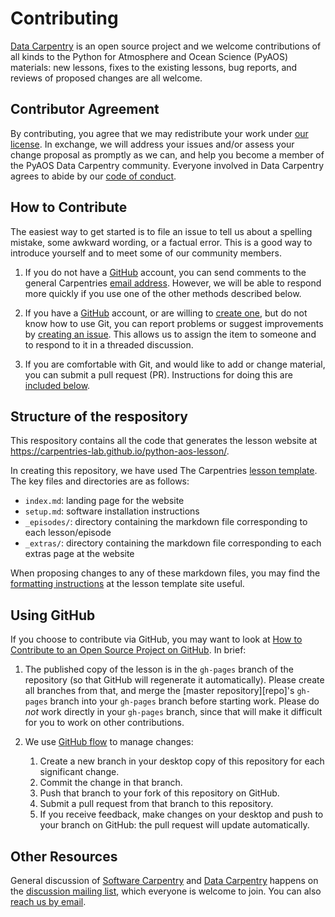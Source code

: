 # Contributing

[Data Carpentry][dc-site] is an open source project
and we welcome contributions of all kinds
to the Python for Atmosphere and Ocean Science (PyAOS) materials:
new lessons,
fixes to the existing lessons,
bug reports,
and reviews of proposed changes are all welcome.

## Contributor Agreement

By contributing,
you agree that we may redistribute your work under [our license](LICENSE.md).
In exchange,
we will address your issues and/or assess your change proposal as promptly as we can,
and help you become a member of the PyAOS Data Carpentry community.
Everyone involved in Data Carpentry
agrees to abide by our [code of conduct](CONDUCT.md).

## How to Contribute

The easiest way to get started is to file an issue
to tell us about a spelling mistake,
some awkward wording,
or a factual error.
This is a good way to introduce yourself
and to meet some of our community members.

1.  If you do not have a [GitHub][github] account,
    you can send comments to the general Carpentries [email address][email].
    However,
    we will be able to respond more quickly if you use one of the other methods described below.

2.  If you have a [GitHub][github] account,
    or are willing to [create one][github-join],
    but do not know how to use Git,
    you can report problems or suggest improvements by [creating an issue][issues].
    This allows us to assign the item to someone
    and to respond to it in a threaded discussion.

3.  If you are comfortable with Git,
    and would like to add or change material,
    you can submit a pull request (PR).
    Instructions for doing this are [included below](#using-github).

## Structure of the respository

This respository contains all the code that generates the lesson website at
<https://carpentries-lab.github.io/python-aos-lesson/>.

In creating this repository,
we have used The Carpentries [lesson template][lesson-template].
The key files and directories are as follows:
- `index.md`: landing page for the website
- `setup.md`: software installation instructions
- `_episodes/`: directory containing the markdown file corresponding to each lesson/episode
- `_extras/`: directory containing the markdown file corresponding to each extras page at the website

When proposing changes to any of these markdown files, you may find the
[formatting instructions](https://carpentries.github.io/lesson-example/04-formatting/index.html)
at the lesson template site useful.

## Using GitHub

If you choose to contribute via GitHub,
you may want to look at
[How to Contribute to an Open Source Project on GitHub][how-contribute].
In brief:

1.  The published copy of the lesson is in the `gh-pages` branch of the repository
    (so that GitHub will regenerate it automatically).
    Please create all branches from that,
    and merge the [master repository][repo]'s `gh-pages` branch into your `gh-pages` branch
    before starting work.
    Please do *not* work directly in your `gh-pages` branch,
    since that will make it difficult for you to work on other contributions.

2.  We use [GitHub flow][github-flow] to manage changes:
    1.  Create a new branch in your desktop copy of this repository for each significant change.
    2.  Commit the change in that branch.
    3.  Push that branch to your fork of this repository on GitHub.
    4.  Submit a pull request from that branch to this repository.
    5.  If you receive feedback,
        make changes on your desktop and push to your branch on GitHub:
        the pull request will update automatically.


## Other Resources

General discussion of [Software Carpentry][swc-site] and [Data Carpentry][dc-site]
happens on the [discussion mailing list][discuss-list],
which everyone is welcome to join.
You can also [reach us by email][email].

[email]: https://carpentries.org/contact/
[dc-site]: http://datacarpentry.org/
[discuss-list]: http://lists.software-carpentry.org/listinfo/discuss
[github]: https://github.com
[github-flow]: https://github.com/dmgt/swc_github_flow/blob/master/for_novice_contributors.md
[github-join]: https://github.com/join
[how-contribute]: https://egghead.io/series/how-to-contribute-to-an-open-source-project-on-github
[issues]: https://github.com/carpentries-lab/python-aos-lesson/issues
[lesson-template]: https://carpentries.github.io/lesson-example
[swc-site]: https://software-carpentry.org/
